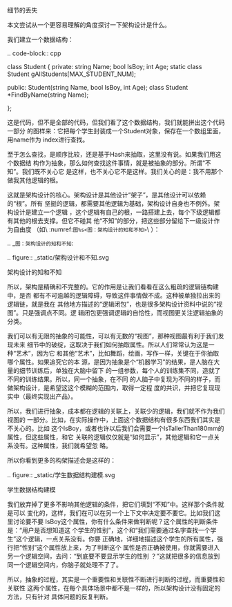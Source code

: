         
细节的丢失

本文尝试从一个更容易理解的角度探讨一下架构设计是什么。

我们建立一个数据结构：

.. code-block:: cpp

  class Student {
  private:
  string Name;
  bool IsBoy;
  int Age;
  static class Student gAllStudents[MAX_STUDENT_NUM];

  public:
  Student(string Name, bool IsBoy, int Age);
  class Student *FindByName(string Name);

  };

这是代码，但不是全部的代码，但我们看了这个数据结构，我们就能拼出这个代码一部分
的图样来：它把每个学生封装成一个Student对象，保存在一个数组里面，用name作为
index进行查找。

至于怎么查找，是顺序比较，还是基于Hash来抽取，这里没有说。如果我们用这个数据结
构作为抽象，那么如何查找这件事情，就是被抽象的部分。所谓“不知”。我们既不关心它
是这样，也不关心它不是这样。我们关心的是：我不用那个做我其他逻辑的根。

这就是架构设计的核心。架构设计是其他设计“架子”，是其他设计可以依赖的“根”。所有
坚挺的逻辑，都需要其他逻辑为基础，架构设计自身也不例外。架构设计是建立一个逻辑
，这个逻辑有自己的根，一路搭建上去，每个下级逻辑都有其他的根去支撑。但它不碰其
他“不知”的部分，把这些部分留给下一级设计作为自由度
（如\ :numref:`图%s<图：架构设计的知和不知>`\ ）：

.. _`图：架构设计的知和不知`:

.. figure:: _static/架构设计和不知.svg

  架构设计的知和不知

所以，架构是精确和不完整的。它的作用是让我们看看在这么粗疏的逻辑链构建中，是否
都有不可逾越的逻辑障碍，导致这件事情做不成。这种被单独拉出来的逻辑链，就是我在
其他地方描述的“逻辑闭包”，也是很多架构设计资料中说的“视图”。只是强调点不同。逻
辑闭包更强调逻辑的自恰性，而视图更关注逻辑抽象的分类。

我们可以有无限的抽象的可能性，可以有无数的“视图”，那种视图最有利于我们发现未来
细节中的破绽，这取决于我们如何抽取属性。所以人们常常认为这是一种“艺术”，因为它
和其他“艺术”，比如舞蹈，绘画，写作一样，关键在于你抽取哪个属性。如果追究它的本
源，是因为抽象是个“机器学习”的结果，是人脑在大量的细节训练后，单独在大脑中留下
的一组参数，每个人的训练集不同，造就了不同的训练结果。所以，同一个抽象，在不同
的人脑子中复现为不同的样子，而做架构设计，是希望这这个模糊的范围内，取得一定程
度的共识，并把它复现现实中（最终实现出产品）。

所以，我们进行抽象，成本都在逻辑的关联上，关联少的逻辑，我们就不作为我们视图的
一部分。比如，在实际操作中，上面这个数据结构有很多东西我们其实是不关心的。比如
这个IsBoy，或者也许以后我们会需要一个IsTallerThan180mm的属性，但这些属性，和它
关联的逻辑仅仅就是“如何显示”，其他逻辑和它一点关系没有。这种属性，我们就希望忽
略。

所以你看到更多的构架描述会是这样的：

.. figure:: _static/学生数据结构建模.svg

  学生数据结构建模

我们放弃掉了更多不影响其他逻辑的条件，把它们填到“不知”中。这样那个条件就是可以
变化的，这样，我们在可以在另一个上下文中决定要不要它。比如我们这里讨论要不要
IsBoy这个属性，你有什么条件来做判断呢？这个属性的判断条件是：“用户是否想知道这
个学生的性别”，这个和“我们需要通过名字查找一个学生”这个逻辑，一点关系没有。你要
正确地，详细地描述这个学生的所有属性，强行把“性别”这个属性放上来，为了判断这个
属性是否正确被使用，你就需要进入另一个逻辑空间，去问：“到底要不要显示学生的性别
？”这就把很多的信息放到同一个逻辑空间内，你脑子就处理不了了。

所以，抽象的过程，其实是一个重要性和关联性不断进行判断的过程，而重要性和关联性
这两个属性，在每个具体场景中都不是一样的，所以架构设计没有固定的方法，只有针对
具体问题的反复判断。
